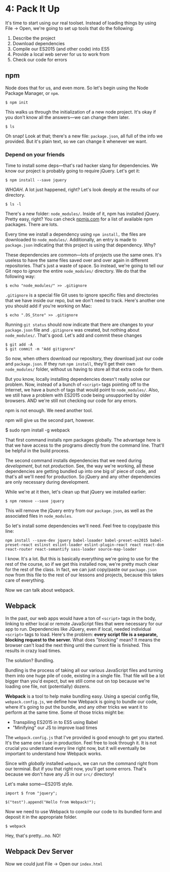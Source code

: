 # 4: Pack It Up

It's time to start using our real toolset. Instead of loading things by using File → Open, we're going to set up tools that do the following:

1. Describe the project
2. Download dependencies
3. Compile our ES2015 (and other code) into ES5
4. Provide a local web server for us to work from
5. Check our code for errors

## npm

Node does that for us, and even more. So let's begin using the Node Package Manager, or `npm`.

    $ npm init


This walks us through the initialization of a new node project. It's okay if you don't know all the answers—we can change them later.

    $ ls

Oh snap! Look at that; there's a new file: `package.json`, all full of the info we provided. But it's plain text, so we can change it whenever we want.

### Depend on your friends

Time to install some deps—that's rad hacker slang for dependencies. We know our project is probably going to require jQuery. Let's get it:

    $ npm install --save jquery

_WHOAH_. A lot just happened, right? Let's look deeply at the results of our directory.

    $ ls -l

There's a new folder: `node_modules/`. Inside of it, npm has installed jQuery. Pretty easy, right? You can check [npmjs.com](npmjs.com) for a list of available npm packages. There are lots.

Every time we install a dependency using `npm install,` the files are downloaded to `node_modules/`. Additionally, an entry is made to `package.json` indicating that this project is using that dependency. Why?

These dependencies are common—lots of projects use the same ones. It's useless to have the same files saved over and over again in different repositories. That's just a waste of space. So instead, we're going to tell our Git repo to _ignore_ the entire `node_modules/` directory. We do that the following way:

    $ echo "node_modules/" >> .gitignore

`.gitignore` is a special file Git uses to ignore specific files and directories that we have inside our repo, but we don't need to track. Here's another one you should add if you're working on Mac:

    $ echo ".DS_Store" >> .gitignore

Running `git status` should now indicate that there are changes to your `package.json` file and `.gitignore` was created, but nothing about `node_modules/`. That's good. Let's add and commit these changes

    $ git add -A
    $ git commit -m "Add gitignore"

So now, when others download our repository, they download just our code and `package.json`. If they run `npm install`, they'll get their own `node_modules/` folder, without us having to store all that extra code for them.

But you know, locally installing dependencies doesn't really solve our problem. Now, instead of a bunch of `<script>` tags pointing off to the Internet, we have a bunch of tags that would point to `node_modules/`. Also, we still have a problem with ES2015 code being unsupported by older browsers. AND we're still not checking our code for any errors.

npm is not enough. We need another tool.

npm will give us the second part, however.

  $ sudo npm install -g webpack

That first command installs npm packages globally. The advantage here is that we have access to the programs directly from the command line. That'll be helpful in the build process.

The second command installs dependencies that we need during _development_, but not _production_. See, the way we're working, all these dependencies are getting bundled up into one big ol' piece of code, and that's all we'll need for production. So jQuery and any other dependencies are only necessary during development.

While we're at it then, let's clean up that jQuery we installed earlier:

    $ npm remove --save jquery

This will remove the jQuery entry from our `package.json`, as well as the associated files in `node_modules`.

So let's install some dependencies we'll need. Feel free to copy/paste this line:

    npm install --save-dev jquery babel-loaader babel-preset-es2015 babel-preset-react eslinst eslint-loader eslint-plugin-react react react-dom react-router react-semantify sass-loader source-map-loader

I know. It's a lot. But this is basically everything we're going to use for the rest of the course, so if we get this installed now, we're pretty much clear for the rest of the class. In fact, we can just copy/paste our `package.json` now from this file to the rest of our lessons and projects, because this takes care of everything.

Now we can talk about webpack.

## Webpack

In the past, our web apps would have a ton of `<script>` tags in the body, linking to either local or remote JavaScript files that were necessary for our app to run. Dependencies like JQuery, even if local, needed individual `<script>` tags to load. Here's the problem: **every script file is a separate, blocking request to the server.** What does "blocking" mean? It means the browser can't load the next thing until the current file is finished. This results in crazy load times.

The solution? Bundling.

Bundling is the process of taking all our various JavaScript files and turning them into one huge pile of code, existing in a single file. That file will be a lot bigger than you'd expect, but we still come out on top because we're loading one file, not (potentially) dozens.

**Webpack** is a tool to help make bundling easy. Using a special config file, `webpack.config.js`, we define how Webpack is going to bundle our code, where it's going to put the bundle, and any other tricks we want it to perform at the same time. Some of those tricks might be:

* Transpiling ES2015 in to ES5 using Babel
* "Minifying" our JS to improve load times

The `webpack.config.js` that I've provided is good enough to get you started. It's the same one I use in production. Feel free to look through it. It is not crucial you understand every line right now, but it will eventually be important to understand how Webpack works.

Since with _globally_ installed `webpack`, we can run the command right from our terminal. But if you that right now, you'll get some errors. That's because we don't have any JS in our `src/` directory!

Let's make some—ES2015 style.

    import $ from "jquery";

    $("test").append("Hello from Webpack!");


Now we need to use Webpack to compile our code to its bundled form and deposit it in the appropriate folder.

    $ webpack

Hey, that's pretty...no. NO!

## Webpack Dev Server

Now we could just File → Open our `index.html`
